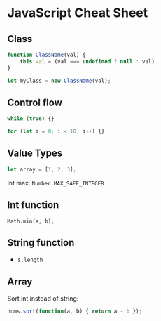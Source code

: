 # JavaScript Cheat Sheet

## Class

```javascript
function ClassName(val) {
    this.val = (val === undefined ? null : val)
}

let myClass = new ClassName(val);
```

## Control flow

```javascript
while (true) {}

for (let i = 0; i < 10; i++) {}

```

## Value Types

```javascript
let array = [1, 2, 3];
```

Int max: `Number.MAX_SAFE_INTEGER`

## Int function

`Math.min(a, b);`

## String function

- `s.length`

## Array

Sort int instead of string:

```javascript
nums.sort(function(a, b) { return a - b });
```
